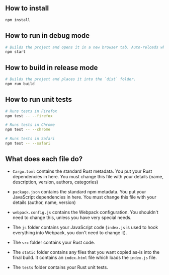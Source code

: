 ## How to install

```sh
npm install
```

## How to run in debug mode

```sh
# Builds the project and opens it in a new browser tab. Auto-reloads when the project changes.
npm start
```

## How to build in release mode

```sh
# Builds the project and places it into the `dist` folder.
npm run build
```

## How to run unit tests

```sh
# Runs tests in Firefox
npm test -- --firefox

# Runs tests in Chrome
npm test -- --chrome

# Runs tests in Safari
npm test -- --safari
```

## What does each file do?

* `Cargo.toml` contains the standard Rust metadata. You put your Rust dependencies in here. You must change this file
  with your details (name, description, version, authors, categories)

* `package.json` contains the standard npm metadata. You put your JavaScript dependencies in here. You must change this
  file with your details (author, name, version)

* `webpack.config.js` contains the Webpack configuration. You shouldn't need to change this, unless you have very
  special needs.

* The `js` folder contains your JavaScript code (`index.js` is used to hook everything into Webpack, you don't need to
  change it).

* The `src` folder contains your Rust code.

* The `static` folder contains any files that you want copied as-is into the final build. It contains an `index.html`
  file which loads the `index.js` file.

* The `tests` folder contains your Rust unit tests.

